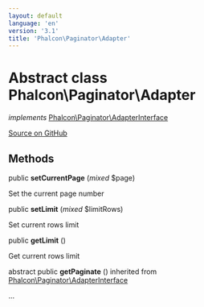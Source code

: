 ```yaml
---
layout: default
language: 'en'
version: '3.1'
title: 'Phalcon\Paginator\Adapter'
---
```

# Abstract class **Phalcon\Paginator\Adapter**

*implements* [Phalcon\Paginator\AdapterInterface](/3.1/en/api/Phalcon_Paginator_AdapterInterface)

<a href="https://github.com/phalcon/cphalcon/tree/v3.1.0/phalcon/paginator/adapter.zep" class="btn btn-default btn-sm">Source on GitHub</a>




## Methods
public  **setCurrentPage** (*mixed* $page)

Set the current page number



public  **setLimit** (*mixed* $limitRows)

Set current rows limit



public  **getLimit** ()

Get current rows limit



abstract public  **getPaginate** () inherited from [Phalcon\Paginator\AdapterInterface](/3.1/en/api/Phalcon_Paginator_AdapterInterface)

...


